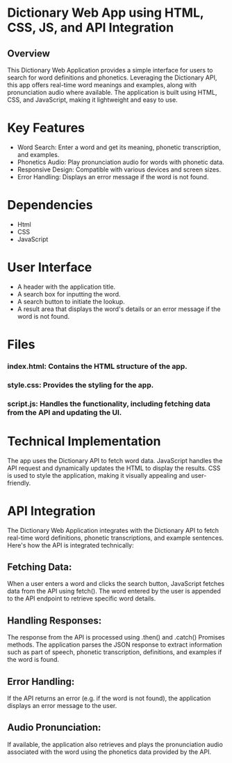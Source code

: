 # Dictionary Web App using HTML, CSS, JS, and API Integration
## Overview
This Dictionary Web Application provides a simple interface for users to search for word definitions and phonetics. Leveraging the Dictionary API, this app offers real-time word meanings and examples, along with pronunciation audio where available. The application is built using HTML, CSS, and JavaScript, making it lightweight and easy to use.

# Key Features
- Word Search: Enter a word and get its meaning, phonetic transcription, and examples.
- Phonetics Audio: Play pronunciation audio for words with phonetic data.
- Responsive Design: Compatible with various devices and screen sizes.
- Error Handling: Displays an error message if the word is not found.

# Dependencies
- Html
- CSS
- JavaScript


# User Interface
- A header with the application title.
- A search box for inputting the word.
- A search button to initiate the lookup.
- A result area that displays the word's details or an error message if the word is not found.

# Files
### index.html: Contains the HTML structure of the app.
### style.css: Provides the styling for the app.
### script.js: Handles the functionality, including fetching data from the API and updating the UI.

# Technical Implementation
The app uses the Dictionary API to fetch word data. JavaScript handles the API request and dynamically updates the HTML to display the results. CSS is used to style the application, making it visually appealing and user-friendly.

#  API Integration
The Dictionary Web Application integrates with the Dictionary API to fetch real-time word definitions, phonetic transcriptions, and example sentences. Here's how the API is integrated technically:


## Fetching Data:
When a user enters a word and clicks the search button, JavaScript fetches data from the API using fetch(). The word entered by the user is appended to the API endpoint to retrieve specific word details.

## Handling Responses: 
The response from the API is processed using .then() and .catch() Promises methods. The application parses the JSON response to extract information such as part of speech, phonetic transcription, definitions, and examples if the word is found.

## Error Handling: 
If the API returns an error (e.g. if the word is not found), the application displays an error message to the user.

## Audio Pronunciation:
If available, the application also retrieves and plays the pronunciation audio associated with the word using the phonetics data provided by the API.

